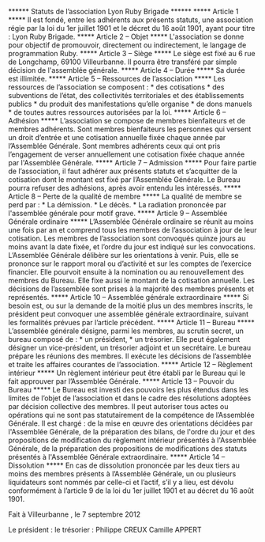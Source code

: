 



****** Statuts de l’association Lyon Ruby Brigade ******
***** Article 1 *****
Il est fondé, entre les adhérents aux présents statuts, une association régie
par la loi du 1er juillet 1901 et le décret du 16 août 1901, ayant pour titre :
Lyon Ruby Brigade.
***** Article 2 – Objet *****
L'association se donne pour objectif de promouvoir, directement ou
indirectement, le langage de programmation Ruby.
***** Article 3 – Siège *****
Le siège est fixé au 6 rue de Longchamp, 69100 Villeurbanne.
Il pourra être transféré par simple décision de l'assemblée générale.
***** Article 4 – Durée *****
Sa durée est illimitée.
***** Article 5 – Ressources de l’association *****
Les ressources de l’association se composent :
    * des cotisations
    * des subventions de l’état, des collectivités territoriales et des
      établissements publics
    * du produit des manifestations qu’elle organise
    * de dons manuels
    * de toutes autres ressources autorisées par la loi.
***** Article 6 – Adhésion *****
L’association se compose de membres bienfaiteurs et de membres adhérents.
Sont membres bienfaiteurs les personnes qui versent un droit d’entrée et une
cotisation annuelle fixée chaque année par l’Assemblée Générale.
Sont membres adhérents ceux qui ont pris l’engagement de verser annuellement
une cotisation fixée chaque année par l'Assemblée Générale.
***** Article 7 – Admission *****
Pour faire partie de l’association, il faut adhérer aux présents statuts et
s’acquitter de la
cotisation dont le montant est fixé par l’Assemblée Générale. Le Bureau pourra
refuser des adhésions, après avoir entendu les intéressés.
***** Article 8 – Perte de la qualité de membre *****
La qualité de membre se perd par :
    * La démission.
    * Le décès.
    * La radiation prononcée par l'assemblée générale pour motif grave.
***** Article 9 – Assemblée Générale ordinaire *****
L’Assemblée Générale ordinaire se réunit au moins une fois par an et comprend
tous les
membres de l’association à jour de leur cotisation.
Les membres de l’association sont convoqués quinze jours au moins avant la date
fixée, et l’ordre du jour est indiqué sur les convocations.
L’Assemblée Générale délibère sur les orientations à venir. Puis, elle se
prononce sur le rapport moral ou d’activité et sur les comptes de l’exercice
financier. Elle pourvoit ensuite à la nomination ou au renouvellement des
membres du Bureau.
Elle fixe aussi le montant de la cotisation annuelle.
Les décisions de l’assemblée sont prises à la majorité des membres présents et
représentés.
***** Article 10 – Assemblée générale extraordinaire *****
Si besoin est, ou sur la demande de la moitié plus un des membres inscrits, le
président peut convoquer une assemblée générale extraordinaire, suivant les
formalités prévues par l’article précédent.
***** Article 11 – Bureau *****
L’assemblée générale désigne, parmi les membres, au scrutin secret, un bureau
composé de :
    * un président,
    * un trésorier.
Elle peut également désigner un vice-président, un trésorier adjoint et un
secrétaire.
Le bureau prépare les réunions des membres. Il exécute les décisions de
l’assemblée et traite les affaires courantes de l’association.
***** Article 12 – Règlement intérieur *****
Un règlement intérieur peut être établi par le Bureau qui le fait approuver par
l’Assemblée Générale.
***** Article 13 – Pouvoir du Bureau *****
Le Bureau est investi des pouvoirs les plus étendus dans les limites de l’objet
de l’association et dans le cadre des résolutions adoptées par décision
collective des membres. Il peut autoriser tous actes ou opérations qui ne sont
pas statutairement de la compétence de l’Assemblée Générale. Il est chargé :
de la mise en œuvre des orientations décidées par l'Assemblée Générale,
de la préparation des bilans, de l'ordre du jour et des propositions de
modification du règlement intérieur présentés à l'Assemblée Générale,
de la préparation des propositions de modifications des statuts présentés à
l'Assemblée Générale extraordinaire.
***** Article 14 – Dissolution *****
En cas de dissolution prononcée par les deux tiers au moins des membres
présents à l’Assemblée Générale, un ou plusieurs liquidateurs sont nommés par
celle-ci et l’actif, s’il y a lieu, est dévolu conformément à l’article 9 de la
loi du 1er juillet 1901 et au décret du 16 août 1901.

Fait à Villeurbanne , le 7 septembre 2012

Le président : le trésorier :
Philippe CREUX Camille APPERT
